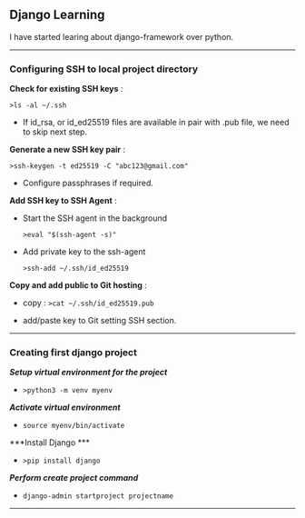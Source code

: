 ## Django Learning
I have started learing about django-framework over python.

--------------------------------------------------------------------------------

### Configuring SSH to local project directory

**Check for existing SSH keys** :

 `>ls -al ~/.ssh`

  - If id_rsa, or id_ed25519 files are available in pair with .pub file, we need to skip next step.

**Generate a new SSH key pair** :

`>ssh-keygen -t ed25519 -C "abc123@gmail.com"`

 - Configure passphrases if required.

**Add SSH key to SSH Agent** :

 - Start the SSH agent in the background

   `>eval "$(ssh-agent -s)"`

 - Add private key to the ssh-agent

   `>ssh-add ~/.ssh/id_ed25519`

**Copy and add public to Git hosting** :

 - copy : `>cat ~/.ssh/id_ed25519.pub`

 - add/paste key to Git setting SSH section.


--------------------------------------------------------------------------------

 ### Creating first django project

 ***Setup virtual environment for the project***

 - `>python3 -m venv myenv`

 ***Activate virtual environment***

 - `source myenv/bin/activate`

 ***Install Django ***

 - `>pip install django`

 ***Perform create project command***

 - `django-admin startproject projectname`

--------------------------------------------------------------------------------
